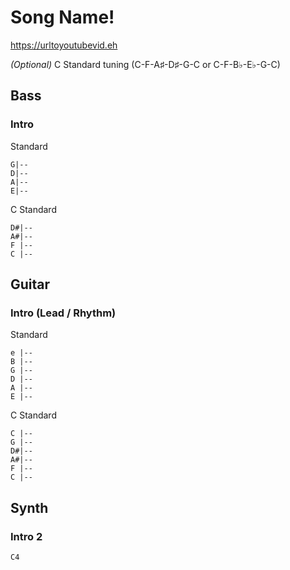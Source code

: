 # Song Name!

<https://urltoyoutubevid.eh>

_(Optional)_ C Standard tuning (C-F-A♯-D♯-G-C or C-F-B♭-E♭-G-C)

## Bass

### Intro

Standard

    G|--
    D|--
    A|--
    E|--

C Standard

    D#|--
    A#|--
    F |--
    C |--

## Guitar
  
### Intro (Lead / Rhythm)

Standard

    e |--
    B |--
    G |--
    D |--
    A |--
    E |--

C Standard

    C |--
    G |--
    D#|--
    A#|--
    F |--
    C |--

## Synth

### Intro 2

    C4
